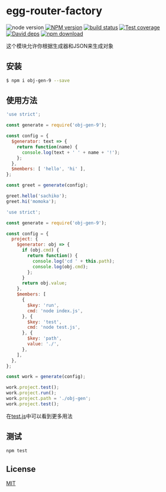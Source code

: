 # egg-router-factory

![node version][node-image]
[![NPM version][npm-image]][npm-url]
[![build status][travis-image]][travis-url]
[![Test coverage][codecov-image]][codecov-url]
[![David deps][david-image]][david-url]
[![npm download][download-image]][download-url]

[node-image]: https://img.shields.io/badge/node-%3E%3D8-blue.svg
[npm-image]: https://img.shields.io/npm/v/obj-gen-9.svg?style=flat-square
[npm-url]: https://npmjs.org/package/obj-gen-9
[travis-image]: https://img.shields.io/travis/985ch/obj-gen-9.svg?style=flat-square
[travis-url]: https://travis-ci.org/985ch/obj-gen-9
[codecov-image]: https://img.shields.io/codecov/c/github/985ch/obj-gen-9.svg?style=flat-square
[codecov-url]: https://codecov.io/github/985ch/obj-gen-9?branch=master
[david-image]: https://img.shields.io/david/985ch/obj-gen-9.svg?style=flat-square
[david-url]: https://david-dm.org/985ch/obj-gen-9
[download-image]: https://img.shields.io/npm/dm/obj-gen-9.svg?style=flat-square
[download-url]: https://npmjs.org/package/obj-gen-9

这个模块允许你根据生成器和JSON来生成对象

## 安装

```bash
$ npm i obj-gen-9 --save
```

## 使用方法
```js
'use strict';

const generate = require('obj-gen-9');

const config = {
  $generator: text => {
    return function(name) {
      console.log(text + ' ' + name + '!');
    };
  },
  $members: [ 'hello', 'hi' ],
};

const greet = generate(config);

greet.hello('sachiko');
greet.hi('momoka');
```
```js
'use strict';

const generate = require('obj-gen-9');

const config = {
  project: {
    $generator: obj => {
      if (obj.cmd) {
        return function() {
          console.log('cd ' + this.path);
          console.log(obj.cmd);
        };
      }
      return obj.value;
    },
    $members: [
      {
        $key: 'run',
        cmd: 'node index.js',
      }, {
        $key: 'test',
        cmd: 'node test.js',
      }, {
        $key: 'path',
        value: './',
      },
    ],
  },
};

const work = generate(config);

work.project.test();
work.project.run();
work.project.path = './obj-gen';
work.project.test();
```
在[test.js](./test.js)中可以看到更多用法

## 测试

```sh
npm test
```

## License

[MIT](LICENSE)
